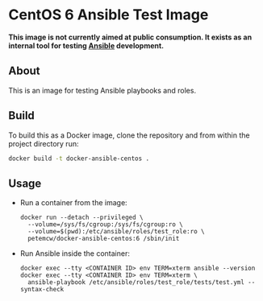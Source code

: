 # CentOS 6 Ansible Test Image

**This image is not currently aimed at public consumption. It exists as an internal tool for testing [Ansible](http://www.ansibleworks.com/) development.**

## About

This is an image for testing Ansible playbooks and roles.

## Build

To build this as a Docker image, clone the repository and from within the project directory run:

```bash
docker build -t docker-ansible-centos .
```

## Usage

- Run a container from the image:

  ```
  docker run --detach --privileged \
    --volume=/sys/fs/cgroup:/sys/fs/cgroup:ro \
    --volume=$(pwd):/etc/ansible/roles/test_role:ro \
    petemcw/docker-ansible-centos:6 /sbin/init
  ```

- Run Ansible inside the container:

  ```
  docker exec --tty <CONTAINER ID> env TERM=xterm ansible --version
  docker exec --tty <CONTAINER ID> env TERM=xterm \
    ansible-playbook /etc/ansible/roles/test_role/tests/test.yml --syntax-check
  ```
